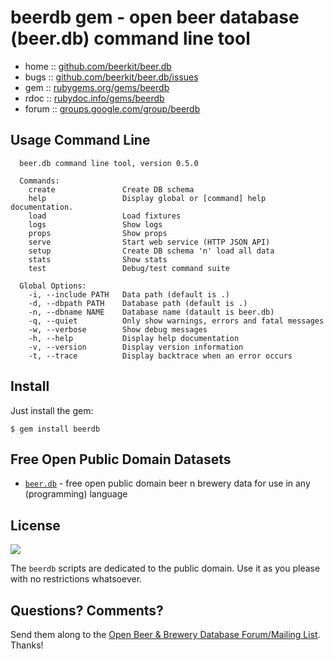 # beerdb gem - open beer database (beer.db) command line tool


* home  :: [github.com/beerkit/beer.db](https://github.com/beerkit/beer.db)
* bugs  :: [github.com/beerkit/beer.db/issues](https://github.com/beerkit/beer.db/issues)
* gem   :: [rubygems.org/gems/beerdb](https://rubygems.org/gems/beerdb)
* rdoc  :: [rubydoc.info/gems/beerdb](http://rubydoc.info/gems/beerdb)
* forum :: [groups.google.com/group/beerdb](https://groups.google.com/group/beerdb)


## Usage Command Line

      beer.db command line tool, version 0.5.0

      Commands:
        create               Create DB schema
        help                 Display global or [command] help documentation.
        load                 Load fixtures
        logs                 Show logs
        props                Show props
        serve                Start web service (HTTP JSON API)
        setup                Create DB schema 'n' load all data
        stats                Show stats
        test                 Debug/test command suite

      Global Options:
        -i, --include PATH   Data path (default is .)
        -d, --dbpath PATH    Database path (default is .)
        -n, --dbname NAME    Database name (datault is beer.db)
        -q, --quiet          Only show warnings, errors and fatal messages
        -w, --verbose        Show debug messages
        -h, --help           Display help documentation
        -v, --version        Display version information
        -t, --trace          Display backtrace when an error occurs



## Install

Just install the gem:

    $ gem install beerdb


## Free Open Public Domain Datasets

- [`beer.db`](https://github.com/openbeer) - free open public domain beer n brewery data for use in any (programming) language



## License

![](https://publicdomainworks.github.io/buttons/zero88x31.png)

The `beerdb` scripts are dedicated to the public domain.
Use it as you please with no restrictions whatsoever.

## Questions? Comments?

Send them along to the [Open Beer & Brewery Database Forum/Mailing List](http://groups.google.com/group/beerdb).
Thanks!
